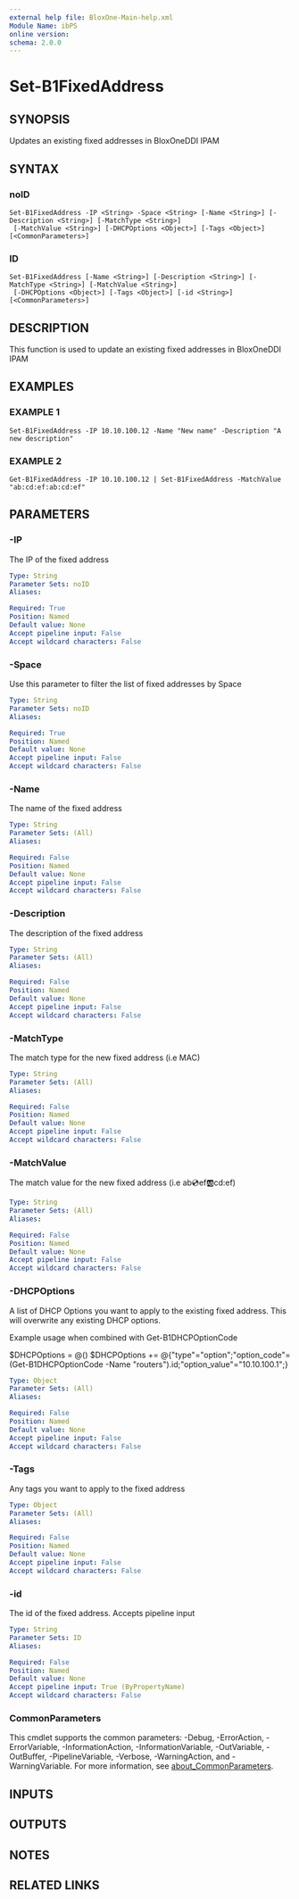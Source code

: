 ```yaml
---
external help file: BloxOne-Main-help.xml
Module Name: ibPS
online version:
schema: 2.0.0
---
```


# Set-B1FixedAddress

## SYNOPSIS
Updates an existing fixed addresses in BloxOneDDI IPAM

## SYNTAX

### noID
```
Set-B1FixedAddress -IP <String> -Space <String> [-Name <String>] [-Description <String>] [-MatchType <String>]
 [-MatchValue <String>] [-DHCPOptions <Object>] [-Tags <Object>] [<CommonParameters>]
```

### ID
```
Set-B1FixedAddress [-Name <String>] [-Description <String>] [-MatchType <String>] [-MatchValue <String>]
 [-DHCPOptions <Object>] [-Tags <Object>] [-id <String>] [<CommonParameters>]
```

## DESCRIPTION
This function is used to update an existing fixed addresses in BloxOneDDI IPAM

## EXAMPLES

### EXAMPLE 1
```
Set-B1FixedAddress -IP 10.10.100.12 -Name "New name" -Description "A new description"
```

### EXAMPLE 2
```
Get-B1FixedAddress -IP 10.10.100.12 | Set-B1FixedAddress -MatchValue "ab:cd:ef:ab:cd:ef"
```

## PARAMETERS

### -IP
The IP of the fixed address

```yaml
Type: String
Parameter Sets: noID
Aliases:

Required: True
Position: Named
Default value: None
Accept pipeline input: False
Accept wildcard characters: False
```

### -Space
Use this parameter to filter the list of fixed addresses by Space

```yaml
Type: String
Parameter Sets: noID
Aliases:

Required: True
Position: Named
Default value: None
Accept pipeline input: False
Accept wildcard characters: False
```

### -Name
The name of the fixed address

```yaml
Type: String
Parameter Sets: (All)
Aliases:

Required: False
Position: Named
Default value: None
Accept pipeline input: False
Accept wildcard characters: False
```

### -Description
The description of the fixed address

```yaml
Type: String
Parameter Sets: (All)
Aliases:

Required: False
Position: Named
Default value: None
Accept pipeline input: False
Accept wildcard characters: False
```

### -MatchType
The match type for the new fixed address (i.e MAC)

```yaml
Type: String
Parameter Sets: (All)
Aliases:

Required: False
Position: Named
Default value: None
Accept pipeline input: False
Accept wildcard characters: False
```

### -MatchValue
The match value for the new fixed address (i.e ab:cd:ef:ab:cd:ef)

```yaml
Type: String
Parameter Sets: (All)
Aliases:

Required: False
Position: Named
Default value: None
Accept pipeline input: False
Accept wildcard characters: False
```

### -DHCPOptions
A list of DHCP Options you want to apply to the existing fixed address.
This will overwrite any existing DHCP options.

Example usage when combined with Get-B1DHCPOptionCode

$DHCPOptions = @()
$DHCPOptions += @{"type"="option";"option_code"=(Get-B1DHCPOptionCode -Name "routers").id;"option_value"="10.10.100.1";}

```yaml
Type: Object
Parameter Sets: (All)
Aliases:

Required: False
Position: Named
Default value: None
Accept pipeline input: False
Accept wildcard characters: False
```

### -Tags
Any tags you want to apply to the fixed address

```yaml
Type: Object
Parameter Sets: (All)
Aliases:

Required: False
Position: Named
Default value: None
Accept pipeline input: False
Accept wildcard characters: False
```

### -id
The id of the fixed address.
Accepts pipeline input

```yaml
Type: String
Parameter Sets: ID
Aliases:

Required: False
Position: Named
Default value: None
Accept pipeline input: True (ByPropertyName)
Accept wildcard characters: False
```

### CommonParameters
This cmdlet supports the common parameters: -Debug, -ErrorAction, -ErrorVariable, -InformationAction, -InformationVariable, -OutVariable, -OutBuffer, -PipelineVariable, -Verbose, -WarningAction, and -WarningVariable. For more information, see [about_CommonParameters](http://go.microsoft.com/fwlink/?LinkID=113216).

## INPUTS

## OUTPUTS

## NOTES

## RELATED LINKS
